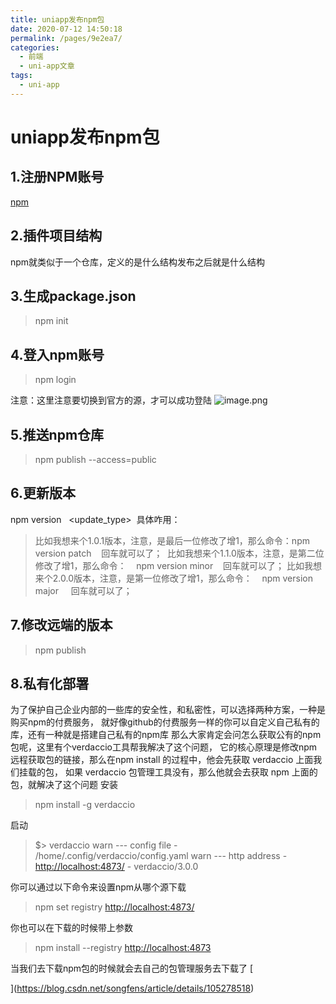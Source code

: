 ```yaml
---
title: uniapp发布npm包
date: 2020-07-12 14:50:18
permalink: /pages/9e2ea7/
categories:
  - 前端
  - uni-app文章
tags:
  - uni-app
---
```


# uniapp发布npm包
## 1.注册NPM账号
[npm](https://www.npmjs.com/)
## 2.插件项目结构
npm就类似于一个仓库，定义的是什么结构发布之后就是什么结构
## 3.生成package.json


> npm init

## 4.登入npm账号


> npm login

注意：这里注意要切换到官方的源，才可以成功登陆
![image.png](https://cdn.nlark.com/yuque/0/2021/png/12745046/1625649622811-72d3f58c-10a2-43f0-b5fd-dd1b10675e23.png#height=441&id=u4Hu7&margin=%5Bobject%20Object%5D&name=image.png&originHeight=441&originWidth=528&originalType=binary&ratio=1&size=415098&status=done&style=none&width=528)
## 5.推送npm仓库
> npm publish --access=public



## 6.更新版本
npm version   <update_type>
 具体咋用：
> 比如我想来个1.0.1版本，注意，是最后一位修改了增1，那么命令：npm version patch    回车就可以了；
>  比如我想来个1.1.0版本，注意，是第二位修改了增1，那么命令：    npm version minor    回车就可以了；
> 比如我想来个2.0.0版本，注意，是第一位修改了增1，那么命令：    npm version major     回车就可以了；



## 7.修改远端的版本
> npm publish

## 8.私有化部署
为了保护自己企业内部的一些库的安全性，和私密性，可以选择两种方案，一种是购买npm的付费服务，
就好像github的付费服务一样的你可以自定义自己私有的库，还有一种就是搭建自己私有的npm库
那么大家肯定会问怎么获取公有的npm包呢，这里有个verdaccio工具帮我解决了这个问题，
它的核心原理是修改npm远程获取包的链接，那么在npm install 的过程中，他会先获取 verdaccio 上面我们挂载的包，
如果 verdaccio 包管理工具没有，那么他就会去获取 npm 上面的包，就解决了这个问题
安装
> npm install -g verdaccio

启动
> $> verdaccio
> warn --- config file  - /home/.config/verdaccio/config.yaml
> warn --- http address - [http://localhost:4873/](http://localhost:4873/) - verdaccio/3.0.0

你可以通过以下命令来设置npm从哪个源下载
> npm set registry [http://localhost:4873/](http://localhost:4873/)

你也可以在下载的时候带上参数
> npm install --registry [http://localhost:4873](http://localhost:4873)

当我们去下载npm包的时候就会去自己的包管理服务去下载了
[

](https://blog.csdn.net/songfens/article/details/105278518)
